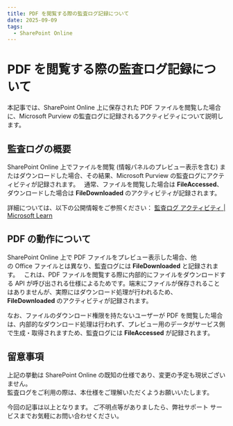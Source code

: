 ```yaml
---
title: PDF を閲覧する際の監査ログ記録について
date: 2025-09-09 
tags:
  - SharePoint Online
---
```


# PDF を閲覧する際の監査ログ記録について

本記事では、SharePoint Online 上に保存された PDF ファイルを閲覧した場合に、Microsoft Purview の監査ログに記録されるアクティビティについて説明します。

## 監査ログの概要

SharePoint Online 上でファイルを閲覧 (情報パネルのプレビュー表示を含む) またはダウンロードした場合、その結果、Microsoft Purview の監査ログにアクティビティが記録されます。  
通常、ファイルを閲覧した場合は **FileAccessed**、ダウンロードした場合は **FileDownloaded** のアクティビティが記録されます。

詳細については、以下の公開情報をご参照ください：
[監査ログ アクティビティ | Microsoft Learn](https://learn.microsoft.com/ja-jp/purview/audit-log-activities)  



## PDF の動作について

SharePoint Online 上で PDF ファイルをプレビュー表示した場合、他の Office ファイルとは異なり、監査ログには **FileDownloaded** と記録されます。  
これは、PDF ファイルを閲覧する際に内部的にファイルをダウンロードする API が呼び出される仕様によるためです。端末にファイルが保存されることはありませんが、実際にはダウンロード処理が行われるため、**FileDownloaded** のアクティビティが記録されます。

なお、ファイルのダウンロード権限を持たないユーザーが PDF を閲覧した場合は、内部的なダウンロード処理は行われず、プレビュー用のデータがサービス側で生成・取得されますため、監査ログには **FileAccessed** が記録されます。

## 留意事項

上記の挙動は SharePoint Online の既知の仕様であり、変更の予定も現状ございません。    
監査ログをご利用の際は、本仕様をご理解いただくようお願いいたします。


今回の記事は以上となります。 ご不明点等がありましたら、弊社サポート サービスまでお気軽にお問い合わせください。

